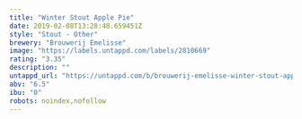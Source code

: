 ```yaml
---
title: "Winter Stout Apple Pie"
date: 2019-02-08T13:28:48.659451Z
style: "Stout - Other"
brewery: "Brouwerij Emelisse"
image: "https://labels.untappd.com/labels/2810669"
rating: "3.35"
description: ""
untappd_url: "https://untappd.com/b/brouwerij-emelisse-winter-stout-apple-pie/2810669"
abv: "6.5"
ibu: "0"
robots: noindex,nofollow
---
```

